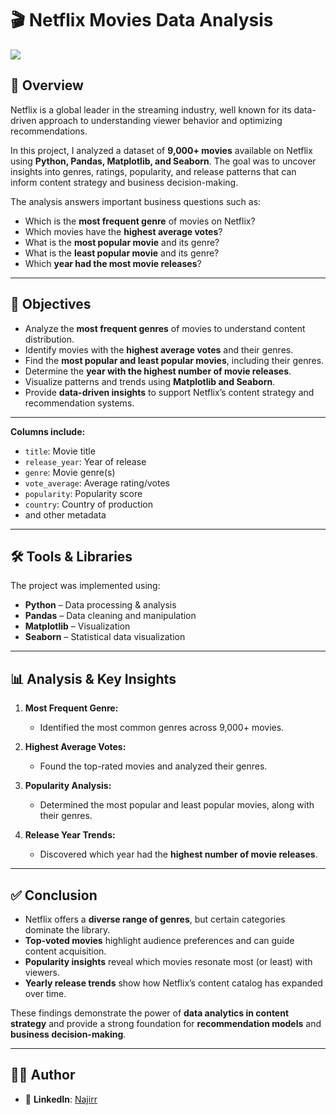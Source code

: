 # 🎬 Netflix Movies Data Analysis  

![](https://github.com/najirh/netflix_sql_project/blob/main/logo.png)  

## 📌 Overview  

Netflix is a global leader in the streaming industry, well known for its data-driven approach to understanding viewer behavior and optimizing recommendations.  

In this project, I analyzed a dataset of **9,000+ movies** available on Netflix using **Python, Pandas, Matplotlib, and Seaborn**. The goal was to uncover insights into genres, ratings, popularity, and release patterns that can inform content strategy and business decision-making.  

The analysis answers important business questions such as:  
- Which is the **most frequent genre** of movies on Netflix?  
- Which movies have the **highest average votes**?  
- What is the **most popular movie** and its genre?  
- What is the **least popular movie** and its genre?  
- Which **year had the most movie releases**?  

---

## 🎯 Objectives  

- Analyze the **most frequent genres** of movies to understand content distribution.  
- Identify movies with the **highest average votes** and their genres.  
- Find the **most popular and least popular movies**, including their genres.  
- Determine the **year with the highest number of movie releases**.  
- Visualize patterns and trends using **Matplotlib and Seaborn**.  
- Provide **data-driven insights** to support Netflix’s content strategy and recommendation systems.  

---
**Columns include:**  
- `title`: Movie title  
- `release_year`: Year of release  
- `genre`: Movie genre(s)  
- `vote_average`: Average rating/votes  
- `popularity`: Popularity score  
- `country`: Country of production  
- and other metadata  

---

## 🛠️ Tools & Libraries  

The project was implemented using:  
- **Python** – Data processing & analysis  
- **Pandas** – Data cleaning and manipulation  
- **Matplotlib** – Visualization  
- **Seaborn** – Statistical data visualization  

---

## 📊 Analysis & Key Insights  

1. **Most Frequent Genre:**  
   - Identified the most common genres across 9,000+ movies.  

2. **Highest Average Votes:**  
   - Found the top-rated movies and analyzed their genres.  

3. **Popularity Analysis:**  
   - Determined the most popular and least popular movies, along with their genres.  

4. **Release Year Trends:**  
   - Discovered which year had the **highest number of movie releases**.  

---

## ✅ Conclusion  

- Netflix offers a **diverse range of genres**, but certain categories dominate the library.  
- **Top-voted movies** highlight audience preferences and can guide content acquisition.  
- **Popularity insights** reveal which movies resonate most (or least) with viewers.  
- **Yearly release trends** show how Netflix’s content catalog has expanded over time.  

These findings demonstrate the power of **data analytics in content strategy** and provide a strong foundation for **recommendation models** and **business decision-making**.  

---

## 👨‍💻 Author  
- 💼 **LinkedIn**: [Najirr](https://www.linkedin.com/in/khushi-mann-2ba95a363/overlay/contact-info/)  
  
